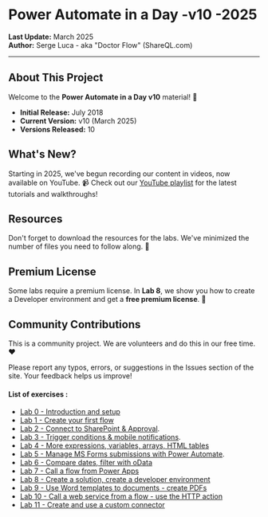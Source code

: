 # Power Automate in a Day -v10 -2025

**Last Update:** March 2025  
**Author:** Serge Luca - aka "Doctor Flow" (ShareQL.com)

---

## About This Project

Welcome to the **Power Automate in a Day v10** material! 🎉

- **Initial Release:** July 2018
- **Current Version:** v10 (March 2025)
- **Versions Released:** 10

## What's New?

Starting in 2025, we've begun recording our content in videos, now available on YouTube. 📹 Check out our [YouTube playlist](https://www.youtube.com/watch?v=-bynK8hlylM&list=PL6oVinAUc710j7KwOxQUvAXZACagc2k-Y) for the latest tutorials and walkthroughs!

## Resources

Don't forget to download the resources for the labs. We've minimized the number of files you need to follow along. 📂

## Premium License

Some labs require a premium license. In **Lab 8**, we show you how to create a Developer environment and get a **free premium license**. 🚀

## Community Contributions

This is a community project. We are volunteers and do this in our free time. ❤️

Please report any typos, errors, or suggestions in the Issues section of the site. Your feedback helps us improve!

 #### List of exercises :

 - [Lab 0 - Introduction and setup](https://youtu.be/-bynK8hlylM)
 - [Lab 1 - Create your first flow](https://youtu.be/XArZAsktcC8)
 - [Lab 2 - Connect to SharePoint & Approval](https://youtu.be/3o2Yno8ke8A).
 - [Lab 3 - Trigger conditions & mobile notifications](https://youtu.be/ZLK-77lwB80).
 - [Lab 4 - More expressions, variables, arrays, HTML tables](https://youtu.be/nzCnRrcdQeU)
 - [Lab 5 - Manage MS Forms submissions with Power Automate](https://youtu.be/MpEjqH6BEJ4).
 - [Lab 6 - Compare dates, filter with oData](https://youtu.be/CLd6Lu5PnVg)
 - [Lab 7 - Call a flow from Power Apps](https://youtu.be/e5RJK7oywcA)
 - [Lab 8 - Create a solution, create a developer environment](https://youtu.be/rLC3lnmoh4Y)
 - [Lab 9 - Use Word templates to documents - create PDFs](https://youtu.be/YdtHeABFSfQ)
 - [Lab 10 - Call a web service from a flow - use the HTTP action](https://youtu.be/YdtHeABFSfQ)
 - [Lab 11 - Create and use a custom connector](https://youtu.be/N0jHKvYKk7g)



